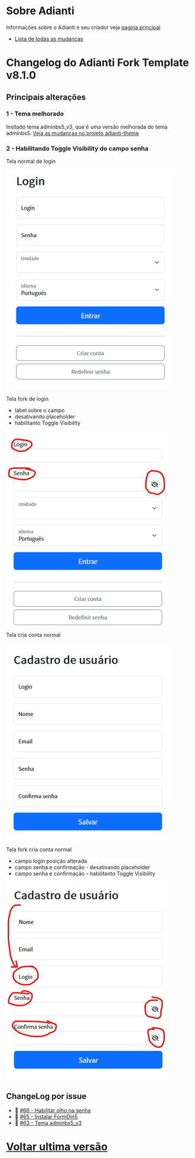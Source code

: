 # Sobre Adianti
Informações sobre o Adianti e seu criador veja  [pagina principal](../README.md)
* [Lista de todas as mudanças](changelog_fork.md)

# Changelog do Adianti Fork Template v8.1.0

## Principais alterações

### 1 - Tema melhorado
Instlado tema adminbs5_v3, que é uma versão melhorada do tema adminbs5. [Veja as mudanças no projeto adianti-theme](https://github.com/bjverde/adianti-theme/blob/master/documents/framework_puro/adminbs5_v3.md)


### 2 - Habilitando Toggle Visibility do campo senha
Tela normal de login

![login normal](img/template_80_login_normal.png)

Tela fork de login
* label sobre o campo
* desativando placeholder
* habilitanto Toggle Visibility

![login fork](img/template_80_login_fork.png)


Tela cria conta normal

![criar conta normal](img/template_800_criar_conta_normal.png)

Tela fork cria conta normal
* campo login posição alterada
* campo senha e confirmação - desativando placeholder
* campo senha e confirmação - habilitanto Toggle Visibility

![criar conta fork](img/template_800_criar_conta_fork.png)

## ChangeLog por issue
* :hammer: [#66 - Habilitar olho na senha](https://github.com/bjverde/adianti-fork-template/issues/66)
* :hammer: [#65 - Instalar FormDin5](https://github.com/bjverde/adianti-fork-template/issues/65)
* :hammer: [#63 - Tema adminbs5_v3](https://github.com/bjverde/adianti-fork-template/issues/63s)

# [Voltar ultima versão](changelog_fork.md)